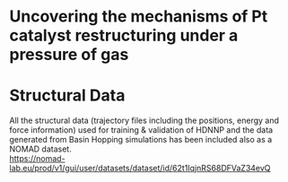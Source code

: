 # Uncovering the mechanisms of Pt catalyst restructuring under a pressure of gas

# Structural Data
All the structural data (trajectory files including the positions, energy and force information) used for training & validation of HDNNP and the data  generated from Basin Hopping simulations has been included also as a NOMAD dataset.  
https://nomad-lab.eu/prod/v1/gui/user/datasets/dataset/id/62t1IqjnRS68DFVaZ34evQ

